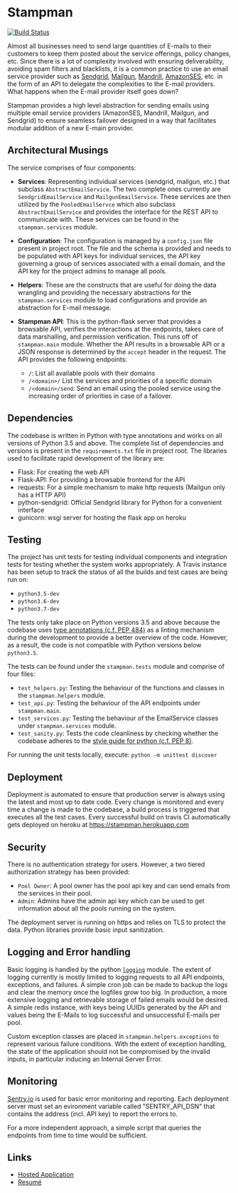Stampman
========
[![Build Status](https://travis-ci.org/thunderboltsid/stampman.svg?branch=master)](https://travis-ci.org/thunderboltsid/stampman)

Almost all businesses need to send large quantities of E-mails to their customers to keep them posted about the service offerings, policy changes, etc. Since there is a lot of complexity involved with ensuring deliverability, avoiding spam filters and blacklists, it is a common practice to use an email service provider such as [Sendgrid](), [Mailgun](), [Mandrill](), [AmazonSES](), etc. in the form of an API to delegate the complexities to the E-mail providers. What happens when the E-mail provider itself goes down?

Stampman provides a high level abstraction for sending emails using multiple email service providers (AmazonSES, Mandrill, Mailgun, and Sendgrid) to ensure seamless failover designed in a way that facilitates modular addition of a new E-main provider.

Architectural Musings
---------------------
The service comprises of four components:

  - **Services**: Representing individual services (sendgrid, mailgun, etc.) that subclass `AbstractEmailService`. The two complete ones currently are `SendgridEmailService` and `MailgunEmailService`. These services are then utilized by the `PooledEmailServce` which also subclass `AbstractEmailService` and provides the interface for the REST API to communicate with. These services can be found in the `stampman.services` module.
  - **Configuration**: The configuration is managed by a `config.json` file present in project root. The file and the schema is provided and needs to be populated with API keys for individual services, the API key governing a group of services associated with a email domain, and the API key for the project admins to manage all pools. 
  - **Helpers**: These are the constructs that are useful for doing the data wrangling and providing the necessary abstractions for the `stampman.services` module to load configurations and provide an abstraction for E-mail message.
  - **Stampman API**: This is the python-flask server that provides a browsable API, verifies the interactions at the endpoints, takes care of data marshalling, and permission verification. This runs off of `stampman.main` module. Whether the API results in a browsable API or a JSON response is determined by the `accept` header in the request. The API provides the following endpoints:
  
    * `/`: List all available pools with their domains
    * `/<domain>/` List the services and priorities of a specific domain
    * `/<domain>/send`: Send an email using the pooled service using the increasing order of priorities in case of a failover.
    
Dependencies
------------
The codebase is written in Python with type annotations and works on all versions of Python 3.5 and above. The complete list of dependencies and versions is present in the `requirements.txt` file in project root. The libraries used to facilitate rapid development of the library are:

  - Flask: For creating the web API
  - Flask-API: For providing a browsable frontend for the API
  - requests: For a simple mechanism to make http requests (Mailgun only has a HTTP API)
  - python-sendgrid: Official Sendgrid library for Python for a convenient interface
  - gunicorn: wsgi server for hosting the flask app on heroku

Testing
-------
The project has unit tests for testing individual components and integration tests for testing whether the system works appropriately. A Travis instance has been setup to track the status of all the builds and test cases are being run on:

  - `python3.5-dev`
  - `python3.6-dev`
  - `python3.7-dev`
  
The tests only take place on Python versions 3.5 and above because the codebase uses [type annotations (c.f. PEP 484)](https://www.python.org/dev/peps/pep-0484/) as a linting mechanism during the development to provide a better overview of the code. However, as a result, the code is not compatible with Python versions below `python3.5`.

The tests can be found under the `stampman.tests` module and comprise of four files:
   
  - `test_helpers.py`: Testing the behaviour of the functions and classes in the `stampman.helpers` module.
  - `test_api.py`: Testing the behaviour of the API endpoints under `stampman.main`.
  - `test_services.py`: Testing the behaviour of the EmailService classes under `stampman.services` module.
  - `test_sanity.py`: Tests the code cleanliness by checking whether the codebase adheres to the [style guide for python (c.f. PEP 8)](https://www.python.org/dev/peps/pep-0008/).

For running the unit tests locally, execute:
`python -m unittest discover`

Deployment
----------
Deployment is automated to ensure that production server is always using the latest and most up to date code. Every change is monitored and every time a change is made to the codebase, a build process is triggered that executes all the test cases. Every successful build on travis CI automatically gets deployed on heroku at https://stampman.herokuapp.com

Security
--------
There is no authentication strategy for users. However, a two tiered authorization strategy has been provided:

  - `Pool Owner`: A pool owner has the pool api key and can send emails from the services in their pool.
  - `Admin`: Admins have the admin api key which can be used to get information about all the pools running on the system.
  
The deployment server is running on https and relies on TLS to protect the data. Python libraries provide basic input sanitization.

Logging and Error handling
--------------------------
Basic logging is handled by the python [`logging`](https://docs.python.org/3/library/logging.html) module. The extent of logging currently is mostly limited to logging requests to all API endpoints, exceptions, and failures. A simple cron job can be made to backup the logs and clear the memory once the logfiles grow too big. In production, a more extensive logging and retrievable storage of failed emails would be desired. A simple redis instance, with keys being UUIDs generated by the API and values being the E-Mails to log successful and unsuccessful E-mails per pool. 

Custom exception classes are placed in `stampman.helpers.exceptions` to represent various failure conditions. With the extent of exception handling, the state of the application should not be compromised by the invalid inputs, in particular inducing an Internal Server Error.

Monitoring
----------
[Sentry.io](https://sentry.io) is used for basic error monitoring and reporting. Each deployment server must set an evironment variable called "SENTRY_API_DSN" that contains the address (incl. API key) to report the errors to.

For a more independent approach, a simple script that queries the endpoints from time to time would be sufficient.

Links
-----
  - [Hosted Application](https://stampman.herokuapp.com)
  - [Resumé](https://github.com/thunderboltsid/CV_Siddharth_Shukla/raw/master/CV_Siddharth_Shukla.pdf)